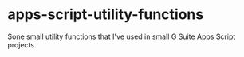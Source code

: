 # apps-script-utility-functions

Sone small utility functions that I've used in small G Suite Apps Script projects.
